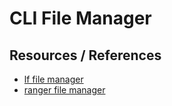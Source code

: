 # CLI File Manager

## Resources / References

- [lf file manager](https://github.com/gokcehan/lf)
- [ranger file manager](https://github.com/ranger/ranger)
